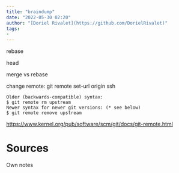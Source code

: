 ```yaml
---
title: "braindump"
date: "2022-05-30 02:20"
author: "[Doriel Rivalet](https://github.com/DorielRivalet)"
tags:
- 
---
```


rebase

head

merge vs rebase

change remote: git remote set-url origin ssh

```
Older (backwards-compatible) syntax:
$ git remote rm upstream
Newer syntax for newer git versions: (* see below)
$ git remote remove upstream
```

https://www.kernel.org/pub/software/scm/git/docs/git-remote.html

# Sources
Own notes





